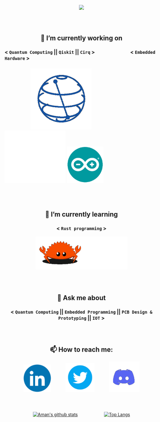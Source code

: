 <p align="center">
  <img src="https://github.com/aman983/aman983/blob/main/Assets/Source.gif" width = 700>
</p>

<br></br>

    
<h2 align="center">
🔭 I’m currently working on 
</h2>
<h3 align="left">
<b>  < <code>Quantum Computing</code> || <code>Qiskit</code> || <code>Cirq</code> > </b>  &nbsp;&nbsp;&nbsp;&nbsp;&nbsp;&nbsp;&nbsp;&nbsp;&nbsp;&nbsp;&nbsp;&nbsp;&nbsp;&nbsp;&nbsp;&nbsp;&nbsp;&nbsp;&nbsp;&nbsp;&nbsp;&nbsp;&nbsp;&nbsp;&nbsp;&nbsp;&nbsp;&nbsp;&nbsp;< <code>Embedded Hardware</code> >                     
<h3>
<div align ="left">
  &nbsp;&nbsp;&nbsp;&nbsp;&nbsp;&nbsp;&nbsp;&nbsp;&nbsp;&nbsp;&nbsp;&nbsp;&nbsp;&nbsp;&nbsp;&nbsp;&nbsp;&nbsp;&nbsp;&nbsp;&nbsp;
<img src="https://github.com/aman983/aman983/blob/main/Assets/Qiskit.gif" width = 200>
  &nbsp;&nbsp;&nbsp;&nbsp;&nbsp;&nbsp;&nbsp;&nbsp;&nbsp;&nbsp;&nbsp;&nbsp;&nbsp;&nbsp;&nbsp;&nbsp;&nbsp;&nbsp;&nbsp;&nbsp;&nbsp;&nbsp;&nbsp;&nbsp;&nbsp;&nbsp;&nbsp;&nbsp;&nbsp;&nbsp;&nbsp;&nbsp;&nbsp;
    <img src="https://github.com/aman983/aman983/blob/main/Assets/CPU.gif" width = 200>
<img src="https://github.com/aman983/aman983/blob/main/Assets/Arduino.gif" width = 120>

  </div>


<div align ="right">
  

</div>

<br></br>

<h2 align ="center">
🌱 I’m currently learning 
</h2>
<h3 align ="center">
< <code>Rust programming</code> >
</h3>
<div align ="center">
<img src="https://github.com/aman983/aman983/blob/main/Assets/Rust.gif" width = 300>
</div>

<br></br>

<h2 align ="center">
💬 Ask me about 
</h2>
<h3 align ="center">
< <code>Quantum Computing</code> || <code>Embedded Programming</code> || <code>PCB Design & Prototyping</code> || <code>IOT</code> > 
</h3>

<br></br>

<h2 align ="center">
📫 How to reach me: 
</h2>
<div align ="center">
  <a href="https://linkedin.com/in/Aman-Shaikh-QC"><img src="https://github.com/aman983/aman983/blob/main/Assets/Linkedin.gif" width = 90></a>
  &nbsp;&nbsp;&nbsp;&nbsp;&nbsp;&nbsp;&nbsp;&nbsp;&nbsp;&nbsp;
  <a href="https://twitter.com/Aman81894910"><img src="https://github.com/aman983/aman983/blob/main/Assets/Twitter.gif" width = 95></a>
  &nbsp;&nbsp;&nbsp;&nbsp;&nbsp;&nbsp;&nbsp;&nbsp;&nbsp;&nbsp;
  <a href="https://discordapp.com/users/741610566707052604">
  <img src="https://raw.githubusercontent.com/aman983/aman983/main/Assets/Discord.gif" width = 100></a>
 
 
<br></br>

[![Aman's github stats](https://github-readme-stats.vercel.app/api?username=aman983&count_private=true&show_icons=true&theme=highcontrast&hide_rank=false)](https://github.com/anuraghazra/github-readme-stats)
&nbsp;&nbsp;&nbsp;&nbsp;&nbsp;&nbsp;&nbsp;&nbsp;&nbsp;&nbsp;&nbsp;&nbsp;&nbsp;&nbsp;&nbsp;&nbsp;&nbsp;&nbsp;&nbsp;&nbsp;
[![Top Langs](https://github-readme-stats.vercel.app/api/top-langs/?username=aman983)](https://github.com/anuraghazra/github-readme-stats)
</div>
